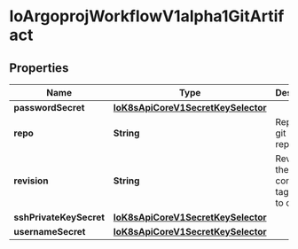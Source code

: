 
# IoArgoprojWorkflowV1alpha1GitArtifact

## Properties
Name | Type | Description | Notes
------------ | ------------- | ------------- | -------------
**passwordSecret** | [**IoK8sApiCoreV1SecretKeySelector**](IoK8sApiCoreV1SecretKeySelector.md) |  |  [optional]
**repo** | **String** | Repo is the git repository | 
**revision** | **String** | Revision is the git commit, tag, branch to checkout |  [optional]
**sshPrivateKeySecret** | [**IoK8sApiCoreV1SecretKeySelector**](IoK8sApiCoreV1SecretKeySelector.md) |  |  [optional]
**usernameSecret** | [**IoK8sApiCoreV1SecretKeySelector**](IoK8sApiCoreV1SecretKeySelector.md) |  |  [optional]



